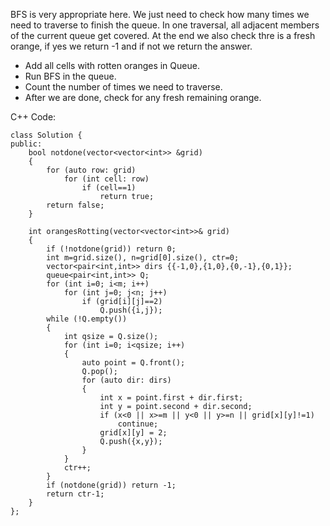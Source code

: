 BFS is very appropriate here. We just need to check how many times we need to traverse to finish the queue. In one traversal, all adjacent members of the current queue get covered. At the end we also check thre is a fresh orange, if yes we return -1 and if not we return the answer.
- Add all cells with rotten oranges in Queue.
- Run BFS in the queue.
- Count the number of times we need to traverse.
- After we are done, check for any fresh remaining orange.

C++ Code:

```
class Solution {
public:
    bool notdone(vector<vector<int>> &grid)
    {
        for (auto row: grid)
            for (int cell: row)
                if (cell==1)
                    return true;
        return false;
    }

    int orangesRotting(vector<vector<int>>& grid) 
    {
        if (!notdone(grid)) return 0;
        int m=grid.size(), n=grid[0].size(), ctr=0;
        vector<pair<int,int>> dirs {{-1,0},{1,0},{0,-1},{0,1}};
        queue<pair<int,int>> Q;
        for (int i=0; i<m; i++)
            for (int j=0; j<n; j++)
                if (grid[i][j]==2)
                    Q.push({i,j});
        while (!Q.empty())
        {
            int qsize = Q.size();
            for (int i=0; i<qsize; i++)
            {
                auto point = Q.front();
                Q.pop();
                for (auto dir: dirs)
                {
                    int x = point.first + dir.first;
                    int y = point.second + dir.second;
                    if (x<0 || x>=m || y<0 || y>=n || grid[x][y]!=1)
                        continue;
                    grid[x][y] = 2;
                    Q.push({x,y});
                }
            }
            ctr++;
        }
        if (notdone(grid)) return -1;
        return ctr-1;
    }
};
```